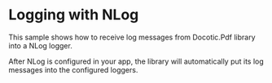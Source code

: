 # Logging with NLog

This sample shows how to receive log messages from Docotic.Pdf library into a NLog logger.

After NLog is configured in your app, the library will automatically put its log messages into the configured loggers. 
